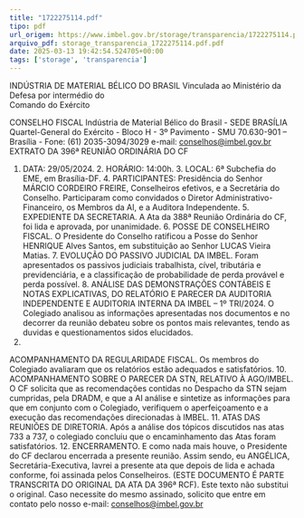 ```yaml
---
title: "1722275114.pdf"
tipo: pdf
url_origem: https://www.imbel.gov.br/storage/transparencia/1722275114.pdf
arquivo_pdf: storage_transparencia_1722275114.pdf.pdf
date: 2025-03-13 19:42:54.524705+00:00
tags: ['storage', 'transparencia']
---
```


INDÚSTRIA DE MATERIAL BÉLICO DO BRASIL 
Vinculada ao Ministério da Defesa por intermédio do  
Comando do Exército 
 
CONSELHO FISCAL 
Indústria de Material Bélico do Brasil - SEDE BRASÍLIA 
Quartel-General do Exército - Bloco H - 3º Pavimento - SMU 
70.630-901 – Brasília - Fone: (61) 2035-3094/3029 e-mail: conselhos@imbel.gov.br 
EXTRATO DA 396ª REUNIÃO ORDINÁRIA DO CF 
1. DATA: 29/05/2024. 2. HORÁRIO: 14:00h. 3. LOCAL: 6ª Subchefia do EME, em 
Brasília-DF. 4. PARTICIPANTES: Presidência do Senhor MÁRCIO CORDEIRO 
FREIRE, Conselheiros efetivos, e a Secretária do Conselho. Participaram como 
convidados o Diretor Administrativo-Financeiro, os Membros da AI, e a Auditora 
Independente. 5. EXPEDIENTE DA SECRETARIA. A Ata da 388ª Reunião Ordinária do 
CF, foi lida e aprovada, por unanimidade. 6. POSSE DE CONSELHEIRO FISCAL. O 
Presidente do Conselho ratificou a Posse do Senhor HENRIQUE Alves Santos, em 
substituição ao Senhor LUCAS Vieira Matias. 7. EVOLUÇÃO DO PASSIVO JUDICIAL 
DA IMBEL. Foram apresentados os passivos judiciais trabalhista, cível, tributária e 
previdenciária, e a classificação de probabilidade de perda provável e perda possível. 8. 
ANÁLISE DAS DEMONSTRAÇÕES CONTÁBEIS E NOTAS EXPLICATIVAS, DO 
RELATÓRIO E PARECER DA AUDITORIA INDEPENDENTE E AUDITORIA 
INTERNA DA IMBEL – 1º TRI/2024. O Colegiado analisou as informações 
apresentadas nos documentos e no decorrer da reunião debateu sobre os pontos mais 
relevantes, 
tendo 
as 
duvidas 
e 
questionamentos 
sidos 
elucidados. 
9. 
ACOMPANHAMENTO DA REGULARIDADE FISCAL. Os membros do Colegiado 
avaliaram que os relatórios estão adequados e satisfatórios. 10. ACOMPANHAMENTO 
SOBRE O PARECER DA STN, RELATIVO À AGO/IMBEL. O CF solicita que as 
recomendações contidas no Despacho da STN sejam cumpridas, pela DRADM, e que a 
AI análise e sintetize as informações para que em conjunto com o Colegiado, verifiquem 
o aperfeiçoamento e a execução das recomendações direcionadas à IMBEL. 11. ATAS 
DAS REUNIÕES DE DIRETORIA. Após a análise dos tópicos discutidos nas atas 733 a 
737, o colegiado concluiu que o encaminhamento das Atas foram satisfatórios. 12. 
ENCERRAMENTO. E como nada mais houve, o Presidente do CF declarou encerrada 
a presente reunião. Assim sendo, eu ANGÉLICA, Secretária-Executiva, lavrei a 
presente ata que depois de lida e achada conforme, foi assinada pelos Conselheiros. 
(ESTE DOCUMENTO É PARTE TRANSCRITA DO ORIGINAL DA ATA DA 396ª RCF).
Este texto não substitui o original. Caso necessite do mesmo assinado, solicito que 
entre em contato pelo nosso e-mail: conselhos@imbel.gov.br 
 

